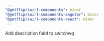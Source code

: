 ```yaml
---
"@getflip/swirl-components": minor
"@getflip/swirl-components-angular": minor
"@getflip/swirl-components-react": minor
---
```


Add description field to switchwq
